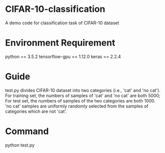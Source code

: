 # CIFAR-10-classification
A demo code for classification task of CIFAR-10 dataset

# Environment Requirement
python == 3.5.2
tensorflow-gpu == 1.12.0
keras == 2.2.4

# Guide
test.py divides CIFAR-10 dataset into two categories (i.e., 'cat' and 'no cat').
For training set, the numbers of samples of 'cat' and 'no cat' are both 5000;
For test set, the numbers of samples of the two categories are both 1000.
'no cat' samples are uniformly randomly selected from the samples of categories which are not 'cat'.

# Command
python test.py
